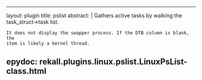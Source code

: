 
---
layout: plugin
title: pslist
abstract: |
    Gathers active tasks by walking the task_struct->task list.

    It does not display the swapper process. If the DTB column is blank, the
    item is likely a kernel thread.
    

epydoc: rekall.plugins.linux.pslist.LinuxPsList-class.html
---
